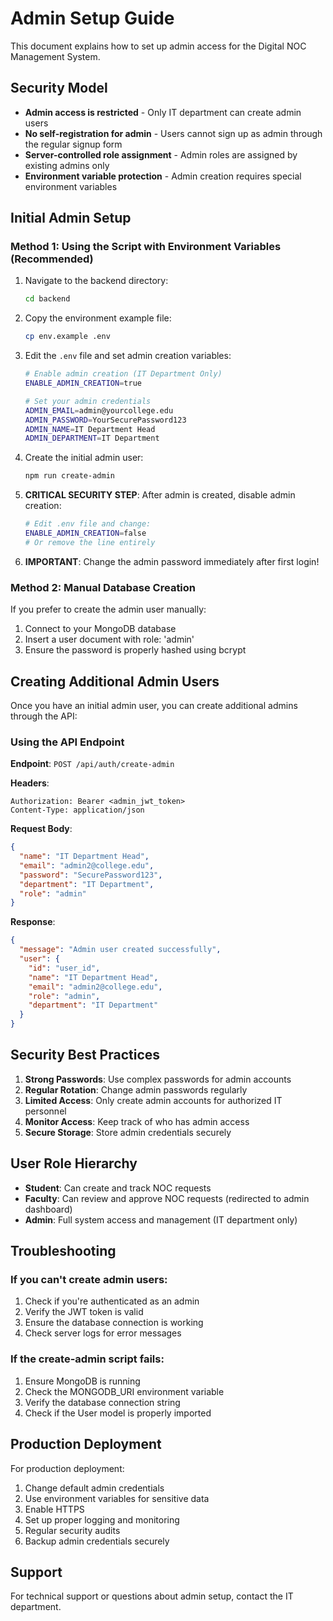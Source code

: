 # Admin Setup Guide

This document explains how to set up admin access for the Digital NOC Management System.

## Security Model

- **Admin access is restricted** - Only IT department can create admin users
- **No self-registration for admin** - Users cannot sign up as admin through the regular signup form
- **Server-controlled role assignment** - Admin roles are assigned by existing admins only
- **Environment variable protection** - Admin creation requires special environment variables

## Initial Admin Setup

### Method 1: Using the Script with Environment Variables (Recommended)

1. Navigate to the backend directory:
   ```bash
   cd backend
   ```

2. Copy the environment example file:
   ```bash
   cp env.example .env
   ```

3. Edit the `.env` file and set admin creation variables:
   ```bash
   # Enable admin creation (IT Department Only)
   ENABLE_ADMIN_CREATION=true
   
   # Set your admin credentials
   ADMIN_EMAIL=admin@yourcollege.edu
   ADMIN_PASSWORD=YourSecurePassword123
   ADMIN_NAME=IT Department Head
   ADMIN_DEPARTMENT=IT Department
   ```

4. Create the initial admin user:
   ```bash
   npm run create-admin
   ```

5. **CRITICAL SECURITY STEP**: After admin is created, disable admin creation:
   ```bash
   # Edit .env file and change:
   ENABLE_ADMIN_CREATION=false
   # Or remove the line entirely
   ```

6. **IMPORTANT**: Change the admin password immediately after first login!

### Method 2: Manual Database Creation

If you prefer to create the admin user manually:

1. Connect to your MongoDB database
2. Insert a user document with role: 'admin'
3. Ensure the password is properly hashed using bcrypt

## Creating Additional Admin Users

Once you have an initial admin user, you can create additional admins through the API:

### Using the API Endpoint

**Endpoint**: `POST /api/auth/create-admin`

**Headers**:
```
Authorization: Bearer <admin_jwt_token>
Content-Type: application/json
```

**Request Body**:
```json
{
  "name": "IT Department Head",
  "email": "admin2@college.edu",
  "password": "SecurePassword123",
  "department": "IT Department",
  "role": "admin"
}
```

**Response**:
```json
{
  "message": "Admin user created successfully",
  "user": {
    "id": "user_id",
    "name": "IT Department Head",
    "email": "admin2@college.edu",
    "role": "admin",
    "department": "IT Department"
  }
}
```

## Security Best Practices

1. **Strong Passwords**: Use complex passwords for admin accounts
2. **Regular Rotation**: Change admin passwords regularly
3. **Limited Access**: Only create admin accounts for authorized IT personnel
4. **Monitor Access**: Keep track of who has admin access
5. **Secure Storage**: Store admin credentials securely

## User Role Hierarchy

- **Student**: Can create and track NOC requests
- **Faculty**: Can review and approve NOC requests (redirected to admin dashboard)
- **Admin**: Full system access and management (IT department only)

## Troubleshooting

### If you can't create admin users:

1. Check if you're authenticated as an admin
2. Verify the JWT token is valid
3. Ensure the database connection is working
4. Check server logs for error messages

### If the create-admin script fails:

1. Ensure MongoDB is running
2. Check the MONGODB_URI environment variable
3. Verify the database connection string
4. Check if the User model is properly imported

## Production Deployment

For production deployment:

1. Change default admin credentials
2. Use environment variables for sensitive data
3. Enable HTTPS
4. Set up proper logging and monitoring
5. Regular security audits
6. Backup admin credentials securely

## Support

For technical support or questions about admin setup, contact the IT department.
